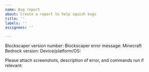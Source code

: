```yaml
---
name: Bug report
about: Create a report to help squish bugs
title: ''
labels: ''
assignees: ''

---
```


Blockscaper version number: 
Blockscaper error message: 
Minecraft Bedrock version: 
Device/platform/OS: 

Please attach screenshots, description of error, and commands run if relevant:
